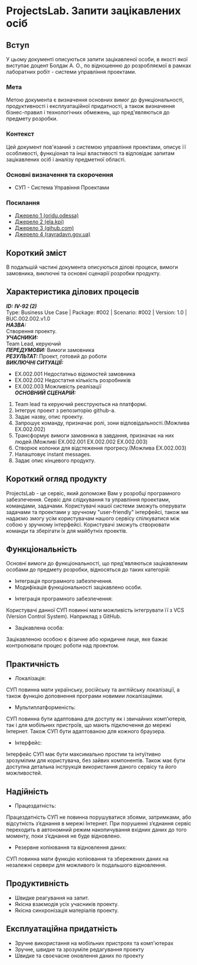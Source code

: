 # ProjectsLab. Запити зацікавлених осіб

## Вступ

У цьому документі описуються запити зацікавленої особи, в якості якої виступає доцент Болдак А. О., по відношенню до розробляємої в рамках лаборатних робіт - системи управління проектами.

### Мета 

Метою документа є визначення основних вимог до функціональності, продуктивності і експлуатаційної придатності, а також визначення бізнес-правил і технологічних обмежень, що пред'являються до предмету розробки.

### Контекст

Цей документ пов'язаний з системою управління проектами, описує її особливості, функціонал та інші властивості та відповідає запитам зацікавлених осіб і аналізу предметної області.


### Основні визначення та скорочення

* СУП - Система Управіння Проектами

### Посилання

- [Джерело 1 (oridu.odessa)](http://www.oridu.odessa.ua/7/7/metoduchni-rek/t/02.pdf)
- [Джерело 2 (ela.kpi)](https://ela.kpi.ua/bitstream/123456789/19481/1/DMM_UP_2017.pdf)
- [Джерело 3 (gihub.com)](https://github.com/ip-85/robin/blob/master/docs/stakeholders.md#4)
- [Джерело 4 (rayradavn.gov.ua)](http://rayradavn.gov.ua/images/metodychna/zayavka.pdf)

## Короткий зміст

В подальшій частині документа описуються ділові процеси, вимоги замовника, виключні та основні сценарії розробки продукту.

## Характеристика ділових процесів

***ID:*** ***IV-92 (2)***<br>
Type: Business Use Case | Package: #002 | Scenario: #002 | Version: 1.0 | BUC.002.002.v1.0<br>
***НАЗВА:***<br>
Cтворення проекту.<br>
***УЧАСНИКИ:***<br>
Team Lead, керуючий<br>
***ПЕРЕДУМОВИ:*** 
Вимоги замовника<br>
***РЕЗУЛЬТАТ:***
Проект, готовий до роботи<br>
***ВИКЛЮЧНІ СИТУАЦІЇ:***<br>
- EX.002.001 Недостатньо відомостей замовника<br>
- EX.002.002 Недостатня кількість розробників<br>
- EX.002.003 Можливість реалізації<br>
***ОСНОВНИЙ СЦЕНАРІЙ:***
1. Team lead та керуючий реєструються на платформі.
2. Інтегрує проект з репозиторію github-а.
3. Задає назву, опис проекту.
4. Запрошує команду, призначає ролі, зони відповідальності.(Можлива EX.002.002)
5. Трансформує вимоги замовника в завдання, призначає на них людей.(Можливі EX.002.001 EX.002.002 EX.002.003)
6. Створює колонки для відстеження прогресу.(Можлива EX.002.003)
7. Налаштовує instant messages.
8. Задає опис кінцевого продукту.

## Короткий огляд продукту

ProjectsLab - це сервіс, який допоможе Вам у розробці програмного забезпечення. Сервіс для слідкування та управління проектами, командами, задачами. Користувачі нашої системи зможуть оперувати задачами та проектами у зручному "user-friendly" інтерфейсі, також ми надаємо змогу усім користувачам нашого сервісу спілкуватися між собою у зручному інтерфейсі. Користувачі зможуть створювати команди та зберігати їх для майбутніх проектів.


## Функціональність

Основні вимоги до функціональності, що пред'являються зацікавленим особами до предмету розробки, відносяться до таких категорій:

* Інтеграція програмного забезпечення.
* Модифікація функціональності зацікавлено особи.

- Інтеграція програмного забезпечення:

Користувачі данної СУП повинні мати можливість інтегрувати її з VCS (Version Control System). Наприклад з GitHub.

- Зацікавлена особа:

Зацікавленою особою є фізичне або юридичне лице, яке бажає контролювати процес роботи над проектом.

## Практичність

- Локалізація:

СУП повинна мати українську, російську та англійську локалізації, а також функцію доповнення програми новимии локалізаціями.

- Мультиплатформеність:

СУП повинна бути адаптована для доступу як і звичайних комп’ютерів, так і для мобільних пристроїв, що мають підключення до мережі Інтернет. Також СУП бути адаптованою для кожного браузера.

- Інтерфейс:

Інтерфейс СУП має бути максимально простим та інтуїтивно зрозумілим для користувача, без зайвих компонентів. Також має бути доступна детальна інструкція використання даного сервісу та його можливостей.

## Надійність

- Працездатність:

Працездатність СУП не повинна порушуватися збоями, затримками, або відсутність з’єднання в мережі Інтернет. При порушенні з’єднання сервіс переходить в автономний режим накопичування вхідних даних до того моменту, поки з’єднання не буде відновлено.

- Резервне копіювання та відновлення даних:

СУП повинна мати функцію копіювання та збережених даних на незалежні сервери для можливого їх подальшого відновлення.

## Продуктивність

- Швидке реагування на запит.
- Якісна взаємодія усіх учасників проекту.
- Якісна синхронізація матеріалів проекту.

## Експлуатаційна придатність

- Зручне використання на мобільних пристроях та комп'ютерах
- Зручне, швидке та зрозуміле редагування проекту
- Швидке та своєчасне оновлення даних по проекту

